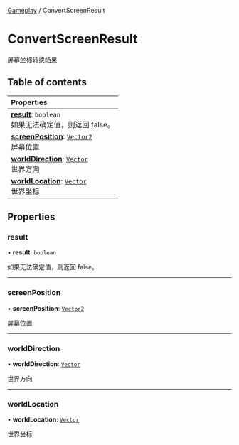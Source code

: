 [Gameplay](../groups/Gameplay.Gameplay.md) / ConvertScreenResult

# ConvertScreenResult <Badge type="tip" text="Class" /> <Score text="ConvertScreenResult" />

屏幕坐标转换结果

## Table of contents

| Properties |
| :-----|
| **[result](Type.ConvertScreenResult.md#result)**: `boolean` <br> 如果无法确定值，则返回  false。|
| **[screenPosition](Type.ConvertScreenResult.md#screenposition)**: [`Vector2`](Type.Vector2.md) <br> 屏幕位置|
| **[worldDirection](Type.ConvertScreenResult.md#worlddirection)**: [`Vector`](Type.Vector.md) <br> 世界方向|
| **[worldLocation](Type.ConvertScreenResult.md#worldlocation)**: [`Vector`](Type.Vector.md) <br> 世界坐标|

## Properties

### result <Score text="result" /> 

• **result**: `boolean`

如果无法确定值，则返回  false。

___

### screenPosition <Score text="screenPosition" /> 

• **screenPosition**: [`Vector2`](Type.Vector2.md)

屏幕位置

___

### worldDirection <Score text="worldDirection" /> 

• **worldDirection**: [`Vector`](Type.Vector.md)

世界方向

___

### worldLocation <Score text="worldLocation" /> 

• **worldLocation**: [`Vector`](Type.Vector.md)

世界坐标
